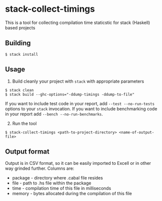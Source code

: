 # stack-collect-timings

This is a tool for collecting compilation time staticstic for stack (Haskell) based projects

## Building

```
$ stack install
```

## Usage

1. Build cleanly your project with `stack` with appropriate parameters

  ```
  $ stack clean
  $ stack build --ghc-options="-ddump-timings -ddump-to-file"
  ```

  If you want to include test code in your report, add `--test --no-run-tests` options to your `stack`
  invocation. If you want to include benchmarking code in your report add `--bench --no-run-benchmarks`.

2. Run the tool

  ```
  $ stack-collect-timings <path-to-project-directory> <name-of-output-file>
  ```

## Output format

Output is in CSV format, so it can be easily imported to Excell or in other way grinded further.
Columns are:
- package - directory where .cabal file resides
- file - path to .hs file within the package
- time - compilation time of this file in milliseconds
- memory - bytes allocated during the compilation of this file

